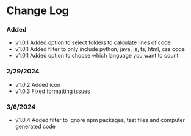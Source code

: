 # Change Log

### Added 

 - v1.0.1 Added option to select folders to calculate lines of code
 - v1.0.1 Added filter to only include python, java, js, ts, html, css code
 - v1.0.1 Added option to choose which language you want to count

### 2/29/2024

 - v1.0.2 Added icon 
 - v1.0.3 Fixed formatting issues
 

### 3/6/2024

 - v1.0.4 Added filter to ignore npm packages, test files and computer generated code
